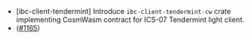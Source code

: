 - [ibc-client-tendermint] Introduce `ibc-client-tendermint-cw` crate
  implementing CosmWasm contract for ICS-07 Tendermint light client.
- ([\#1165](https://github.com/cosmos/ibc-rs/issues/1165))
